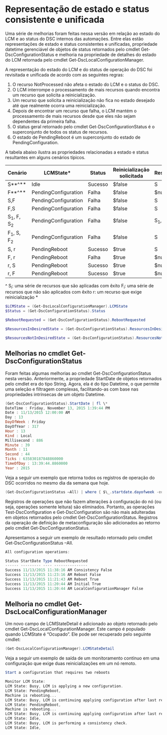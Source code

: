 # Representação de estado e status consistente e unificada

Uma série de melhorias foram feitas nessa versão em relação ao estado do LCM e ao status do DSC internos das automações. Entre elas estão representações de estado e status consistentes e unificadas, propriedade datetime gerenciável de objetos de status retornados pelo cmdlet Get-DscConfigurationStatus e melhoria na propriedade de detalhes do estado do LCM retornada pelo cmdlet Get-DscLocalConfigurationManager.

A representação do estado do LCM e do status de operação do DSC foi revisitada e unificada de acordo com as seguintes regras:
1.  O recurso NotProcessed não afeta o estado do LCM e o status do DSC.
2.  O LCM interrompe o processamento de mais recursos quando encontra um recurso que solicita a reinicialização.
3.  Um recurso que solicita a reinicialização não fica no estado desejado até que realmente ocorra uma reinicialização.
4.  Depois de encontrar um recurso que falha, o LCM mantém o processamento de mais recursos desde que eles não sejam dependentes da primeira falha.
5.  O status geral retornado pelo cmdlet Get-DscConfigurationStatus é o superconjunto de todos os status de recursos.
6.  O estado de PendingReboot é um superconjunto do estado de PendingConfiguration.

A tabela abaixo ilustra as propriedades relacionadas a estado e status resultantes em alguns cenários típicos.

| **Cenário**                    | **LCMState\***       | **Status** | **Reinicialização solicitada**  | **ResourcesInDesiredState**  | **ResourcesNotInDesiredState** |
|---------------------------------|----------------------|------------|---------------|------------------------------|--------------------------------|
| S**^**                          | Idle                 | Sucesso    | $false        | S                            | $null                          |
| F**^**                          | PendingConfiguration | Falha    | $false        | $null                        | F                              |
| S,F                             | PendingConfiguration | Falha    | $false        | S                            | F                              |
| F,S                             | PendingConfiguration | Falha    | $false        | S                            | F                              |
| S<sub>1</sub>, F, S<sub>2</sub> | PendingConfiguration | Falha    | $false        | S<sub>1</sub>, S<sub>2</sub> | F                              |
| F<sub>1</sub>, S, F<sub>2</sub> | PendingConfiguration | Falha    | $false        | S                            | F<sub>1</sub>, F<sub>2</sub>   |
| S, r                            | PendingReboot        | Sucesso    | $true         | S                            | r                              |
| F, r                            | PendingReboot        | Falha    | $true         | $null                        | F, r                           |
| r, S                            | PendingReboot        | Sucesso    | $true         | $null                        | r                              |
| r, F                            | PendingReboot        | Sucesso    | $true         | $null                        | r                              |

^
S<sub>i</sub>: uma série de recursos que são aplicadas com êxito F<sub>i</sub>: uma série de recursos que não são aplicados com êxito r: um recurso que exige reinicialização
\*

```powershell
$LCMState = (Get-DscLocalConfigurationManager).LCMState
$Status = (Get-DscConfigurationStatus).Status

$RebootRequested = (Get-DscConfigurationStatus).RebootRequested

$ResourcesInDesiredState = (Get-DscConfigurationStatus).ResourcesInDesiredState

$ResourcesNotInDesiredState = (Get-DscConfigurationStatus).ResourcesNotInDesiredState
```
## Melhorias no cmdlet Get-DscConfigurationStatus

Foram feitas algumas melhorias ao cmdlet Get-DscConfigurationStatus nesta versão. Anteriormente, a propriedade StartDate de objetos retornados pelo cmdlet era do tipo String. Agora, ela é do tipo Datetime, o que permite uma seleção e filtragem complexas, facilitando-as com base nas propriedades intrínsecas de um objeto Datetime.
```powershell
(Get-DscConfigurationStatus).StartDate | fl \*
DateTime : Friday, November 13, 2015 1:39:44 PM
Date : 11/13/2015 12:00:00 AM
Day : 13
DayOfWeek : Friday
DayOfYear : 317
Hour : 13
Kind : Local
Millisecond : 886
Minute : 39
Month : 11
Second : 44
Ticks : 635830187848860000
TimeOfDay : 13:39:44.8860000
Year : 2015
```

Veja a seguir um exemplo que retorna todos os registros de operação do DSC ocorridos no mesmo dia da semana que hoje.
```powershell
(Get-DscConfigurationStatus –All) | where { $\_.startdate.dayofweek -eq (Get-Date).DayOfWeek }
```

Registros de operações que não fazem alterações à configuração do nó (ou seja, operações somente leitura) são eliminados. Portanto, as operações Test-DscConfiguration e Get-DscConfiguration são não mais adulteradas em objetos retornados pelo cmdlet Get-DscConfigurationStatus.
Registros da operação de definição de metaconfiguração são adicionados ao retorno pelo cmdlet Get-DscConfigurationStatus.

Apresentamos a seguir um exemplo de resultado retornado pelo cmdlet Get-DscConfigurationStatus –All.
```powershell
All configuration operations:

Status StartDate Type RebootRequested
------ --------- ---- ---------------
Success 11/13/2015 11:38:16 AM Consistency False
Success 11/13/2015 11:23:16 AM Reboot False
Success 11/13/2015 11:21:43 AM Reboot True
Success 11/13/2015 11:20:44 AM Initial True
Success 11/13/2015 11:20:44 AM LocalConfigurationManager False
```

## Melhoria no cmdlet Get-DscLocalConfigurationManager
Um novo campo de LCMStateDetail é adicionado ao objeto retornado pelo cmdlet Get-DscLocalConfigurationManager. Este campo é populado quando LCMState é “Ocupado”. Ele pode ser recuperado pelo seguinte cmdlet:
```powershell
(Get-DscLocalConfigurationManager).LCMStateDetail
```

Veja a seguir um exemplo de saída de um monitoramento contínuo em uma configuração que exige duas reinicializações em um nó remoto.
```powershell
Start a configuration that requires two reboots

Monitor LCM State:
LCM State: Busy, LCM is applying a new configuration.
LCM State: PendingReboot,
Machine is rebooting...
LCM State: Busy, LCM is continuing applying configuration after last reboot.
LCM State: PendingReboot,
Machine is rebooting...
LCM State: Busy, LCM is continuing applying configuration after last reboot.
LCM State: Idle,
LCM State: Busy, LCM is performing a consistency check.
LCM State: Idle,
```


<!--HONumber=Jun16_HO4-->


